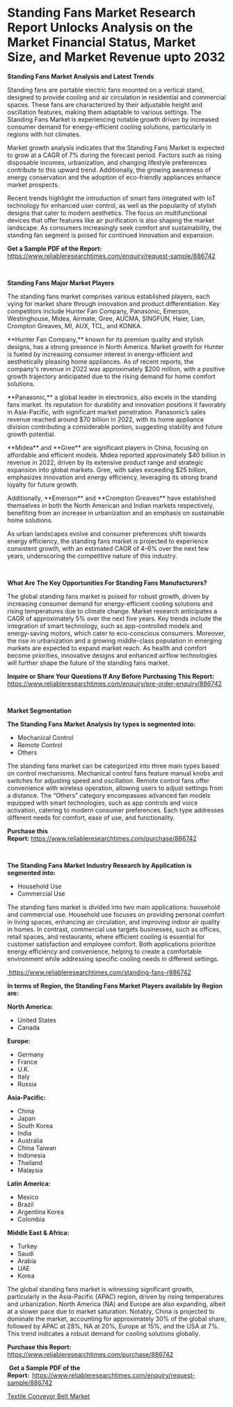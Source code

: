 <p><h1>Standing Fans Market Research Report Unlocks Analysis on the Market Financial Status, Market Size, and Market Revenue upto 2032</h1></p><p><strong>Standing Fans Market Analysis and Latest Trends</strong></p>
<p><p>Standing fans are portable electric fans mounted on a vertical stand, designed to provide cooling and air circulation in residential and commercial spaces. These fans are characterized by their adjustable height and oscillation features, making them adaptable to various settings. The Standing Fans Market is experiencing notable growth driven by increased consumer demand for energy-efficient cooling solutions, particularly in regions with hot climates.</p><p>Market growth analysis indicates that the Standing Fans Market is expected to grow at a CAGR of 7% during the forecast period. Factors such as rising disposable incomes, urbanization, and changing lifestyle preferences contribute to this upward trend. Additionally, the growing awareness of energy conservation and the adoption of eco-friendly appliances enhance market prospects. </p><p>Recent trends highlight the introduction of smart fans integrated with IoT technology for enhanced user control, as well as the popularity of stylish designs that cater to modern aesthetics. The focus on multifunctional devices that offer features like air purification is also shaping the market landscape. As consumers increasingly seek comfort and sustainability, the standing fan segment is poised for continued innovation and expansion.</p></p>
<p><strong>Get a Sample PDF of the Report:&nbsp;</strong> <a href="https://www.reliableresearchtimes.com/enquiry/request-sample/886742?utm_campaign=2175&utm_medium=2&utm_source=Github&utm_content=ia&utm_term=17022025&utm_id=standing-fans">https://www.reliableresearchtimes.com/enquiry/request-sample/886742</a></p>
<p>&nbsp;</p>
<p><strong>Standing Fans Major Market Players</strong></p>
<p><p>The standing fans market comprises various established players, each vying for market share through innovation and product differentiation. Key competitors include Hunter Fan Company, Panasonic, Emerson, Westinghouse, Midea, Airmate, Gree, AUCMA, SINGFUN, Haier, Lian, Crompton Greaves, MI, AUX, TCL, and KONKA.</p><p>**Hunter Fan Company,** known for its premium quality and stylish designs, has a strong presence in North America. Market growth for Hunter is fueled by increasing consumer interest in energy-efficient and aesthetically pleasing home appliances. As of recent reports, the company's revenue in 2022 was approximately $200 million, with a positive growth trajectory anticipated due to the rising demand for home comfort solutions.</p><p>**Panasonic,** a global leader in electronics, also excels in the standing fans market. Its reputation for durability and innovation positions it favorably in Asia-Pacific, with significant market penetration. Panasonic’s sales revenue reached around $70 billion in 2022, with its home appliance division contributing a considerable portion, suggesting stability and future growth potential.</p><p>**Midea** and **Gree** are significant players in China, focusing on affordable and efficient models. Midea reported approximately $40 billion in revenue in 2022, driven by its extensive product range and strategic expansion into global markets. Gree, with sales exceeding $25 billion, emphasizes innovation and energy efficiency, leveraging its strong brand loyalty for future growth.</p><p>Additionally, **Emerson** and **Crompton Greaves** have established themselves in both the North American and Indian markets respectively, benefiting from an increase in urbanization and an emphasis on sustainable home solutions.</p><p>As urban landscapes evolve and consumer preferences shift towards energy efficiency, the standing fans market is projected to experience consistent growth, with an estimated CAGR of 4-6% over the next few years, underscoring the competitive nature of this industry.</p></p>
<p>&nbsp;</p>
<p><strong>What Are The Key Opportunities For Standing Fans Manufacturers?</strong></p>
<p><p>The global standing fans market is poised for robust growth, driven by increasing consumer demand for energy-efficient cooling solutions and rising temperatures due to climate change. Market research anticipates a CAGR of approximately 5% over the next five years. Key trends include the integration of smart technology, such as app-controlled models and energy-saving motors, which cater to eco-conscious consumers. Moreover, the rise in urbanization and a growing middle-class population in emerging markets are expected to expand market reach. As health and comfort become priorities, innovative designs and enhanced airflow technologies will further shape the future of the standing fans market.</p></p>
<p><strong>Inquire or Share Your Questions If Any Before Purchasing This Report:</strong> <a href="https://www.reliableresearchtimes.com/enquiry/pre-order-enquiry/886742?utm_campaign=2175&utm_medium=2&utm_source=Github&utm_content=ia&utm_term=17022025&utm_id=standing-fans">https://www.reliableresearchtimes.com/enquiry/pre-order-enquiry/886742</a></p>
<p>&nbsp;</p>
<p><strong>Market Segmentation</strong></p>
<p><strong>The Standing Fans Market Analysis by types is segmented into:</strong></p>
<p><ul><li>Mechanical Control</li><li>Remote Control</li><li>Others</li></ul></p>
<p><p>The standing fans market can be categorized into three main types based on control mechanisms. Mechanical control fans feature manual knobs and switches for adjusting speed and oscillation. Remote control fans offer convenience with wireless operation, allowing users to adjust settings from a distance. The “Others” category encompasses advanced fan models equipped with smart technologies, such as app controls and voice activation, catering to modern consumer preferences. Each type addresses different needs for comfort, ease of use, and functionality.</p></p>
<p><strong>Purchase this Report:&nbsp;</strong><a href="https://www.reliableresearchtimes.com/purchase/886742?utm_campaign=2175&utm_medium=2&utm_source=Github&utm_content=ia&utm_term=17022025&utm_id=standing-fans">https://www.reliableresearchtimes.com/purchase/886742</a></p>
<p>&nbsp;</p>
<p><strong>The Standing Fans Market Industry Research by Application is segmented into:</strong></p>
<p><ul><li>Household Use</li><li>Commercial Use</li></ul></p>
<p><p>The standing fans market is divided into two main applications: household and commercial use. Household use focuses on providing personal comfort in living spaces, enhancing air circulation, and improving indoor air quality in homes. In contrast, commercial use targets businesses, such as offices, retail spaces, and restaurants, where efficient cooling is essential for customer satisfaction and employee comfort. Both applications prioritize energy efficiency and convenience, helping to create a comfortable environment while addressing specific cooling needs in different settings.</p></p>
<p><a href="https://www.reliableresearchtimes.com/standing-fans-r886742?utm_campaign=2175&utm_medium=2&utm_source=Github&utm_content=ia&utm_term=17022025&utm_id=standing-fans">&nbsp;https://www.reliableresearchtimes.com/standing-fans-r886742</a></p>
<p><strong>In terms of Region, the Standing Fans Market Players available by Region are:</strong></p>
<p>
    <p> <strong> North America: </strong>
        <ul>
            <li>United States</li>
            <li>Canada</li>
        </ul>
        </p> 
    <p> <strong> Europe: </strong>
        <ul>
            <li>Germany</li>
            <li>France</li>
            <li>U.K.</li>
            <li>Italy</li>
            <li>Russia</li>
        </ul>
        </p> 
    <p> <strong> Asia-Pacific: </strong>
        <ul>
            <li>China</li>
            <li>Japan</li>
            <li>South Korea</li>
            <li>India</li>
            <li>Australia</li>
            <li>China Taiwan</li>
            <li>Indonesia</li>
            <li>Thailand</li>
            <li>Malaysia</li>
        </ul>
        </p> 
    <p> <strong> Latin America: </strong>
        <ul>
            <li>Mexico</li>
            <li>Brazil</li>
            <li>Argentina Korea</li>
            <li>Colombia</li>
        </ul>
        </p> 
    <p> <strong> Middle East & Africa: </strong>
        <ul>
            <li>Turkey</li>
            <li>Saudi</li>
            <li>Arabia</li>
            <li>UAE</li>
            <li>Korea</li>
        </ul>
    </p>
    </p>
<p><p>The global standing fans market is witnessing significant growth, particularly in the Asia-Pacific (APAC) region, driven by rising temperatures and urbanization. North America (NA) and Europe are also expanding, albeit at a slower pace due to market saturation. Notably, China is projected to dominate the market, accounting for approximately 30% of the global share, followed by APAC at 28%, NA at 20%, Europe at 15%, and the USA at 7%. This trend indicates a robust demand for cooling solutions globally.</p></p>
<p><strong>Purchase this Report: </strong><a href="https://www.reliableresearchtimes.com/purchase/886742?utm_campaign=2175&utm_medium=2&utm_source=Github&utm_content=ia&utm_term=17022025&utm_id=standing-fans">https://www.reliableresearchtimes.com/purchase/886742</a></p>
<p>&nbsp;<strong>Get a Sample PDF of the Report:&nbsp;&nbsp;</strong><a href="https://www.reliableresearchtimes.com/enquiry/request-sample/886742?utm_campaign=2175&utm_medium=2&utm_source=Github&utm_content=ia&utm_term=17022025&utm_id=standing-fans">https://www.reliableresearchtimes.com/enquiry/request-sample/886742</a></p>
<p><strong></strong></p>
<p><p><a href="https://github.com/jerhoskinson197676/Market-Research-Report-List-1/blob/main/textile-conveyor-belt-market.md?utm_campaign=2175&utm_medium=2&utm_source=Github&utm_content=ia&utm_term=17022025&utm_id=standing-fans">Textile Conveyor Belt Market</a></p></p>